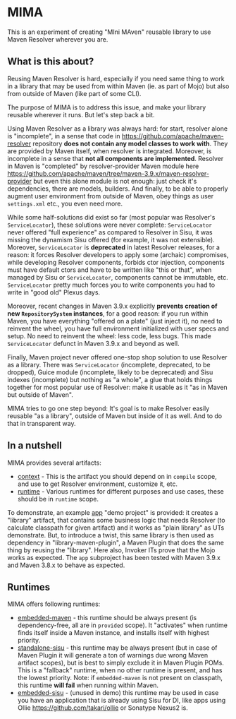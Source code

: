 # MIMA

This is an experiment of creating "MIni MAven" reusable library to use Maven Resolver wherever you are.

## What is this about?

Reusing Maven Resolver is hard, especially if you need same thing to work in a library that may be used
from within Maven (ie. as part of Mojo) but also from outside of Maven (like part of some CLI).

The purpose of MIMA is to address this issue, and make your library reusable wherever it runs. But let's step
back a bit.

Using Maven Resolver as a library was always hard: for start, resolver alone is "incomplete", in a sense that
code in https://github.com/apache/maven-resolver repository **does not contain any model classes to work
with**. They are provided by Maven itself, when resolver is integrated. Moreover, is incomplete in a sense
that **not all components are implemented**. Resolver in Maven is "completed" by resolver-provider Maven
module here https://github.com/apache/maven/tree/maven-3.9.x/maven-resolver-provider but even this alone module
is not enough: just check it's dependencies, there are models, builders. And finally, to be able to properly
augment user environment from outside of Maven, obey things as user `settings.xml` etc., you even need more.

While some half-solutions did exist so far (most popular was Resolver's `ServiceLocator`), these solutions were 
never complete: `ServiceLocator` never offered "full experience" as compared to Resolver in Sisu, it was missing
the dynamism Sisu offered (for example, it was not extensible). Moreover, `ServiceLocator` is **deprecated** in
latest Resolver releases, for a reason: it forces Resolver developers to apply some (archaic) compromises, while
developing Resolver components, forbids ctor injection, components must have default ctors and have to be 
written like "this or that", when managed by Sisu or `ServiceLocator`, components cannot be immutable, etc. 
`ServiceLocator` pretty much forces you to write components you had to write in "good old" Plexus days.

Moreover, recent changes in Maven 3.9.x explicitly **prevents creation of new `RepositorySystem` instances**, for 
a good reason: if you run within Maven, you have everything "offered on a plate" (just inject it), no need to 
reinvent the wheel, you have full environment initialized with user specs and setup. No need to reinvent the wheel: 
less code, less bugs. This made `ServiceLocator` defunct in Maven 3.9.x and beyond as well.

Finally, Maven project never offered one-stop shop solution to use Resolver as a library. There was `ServiceLocator`
(incomplete, deprecated, to be dropped), Guice module (incomplete, likely to be deprecated) and Sisu indexes (incomplete)
but nothing as "a whole", a glue that holds things together for most popular use of Resolver: make it usable as 
it "as in Maven but outside of Maven".

MIMA tries to go one step beyond: It's goal is to make Resolver easily reusable "as a library", outside of Maven
but inside of it as well. And to do that in transparent way.

## In a nutshell

MIMA provides several artifacts:

* [context](context/) - This is the artifact you should depend on in `compile` scope, and use to get Resolver 
  environment, customize it, etc.
* [runtime](runtime/) - Various runtimes for different purposes and use cases, these should be in `runtime` scope.

To demonstrate, an example [app](app/) "demo project" is provided: it creates a "library" artifact, that contains
some business logic that needs Resolver (to calculate classpath for given artifact) and it works as "plain library"
as UTs demonstrate. But, to introduce a twist, this same library is then used as dependency in "library-maven-plugin",
a Maven Plugin that does the same thing by reusing the "library". Here also, Invoker ITs prove that the Mojo works
as expected. The `app` subproject has been tested with Maven 3.9.x and Maven 3.8.x to behave as expected.

## Runtimes

MIMA offers following runtimes:
* [embedded-maven](runtime/embedded-maven) - this runtime should be always present (is dependency-free, all are in 
  `provided` scope). It "activates" when runtime finds itself inside a Maven instance, and installs itself with
  highest priority.
* [standalone-sisu](runtime/standalone-sisu) - this runtime may be always present (but in case of Maven Plugin it will 
  generate a ton of warnings due wrong Maven artifact scopes), but is best to simply exclude it in Maven Plugin POMs.
  This is a "fallback" runtime, when no other runtime is present, and has the lowest priority. Note: if `embedded-maven`
  is not present on classpath, this runtime **will fail** when running within Maven.
* [embedded-sisu](runtime/embedded-sisu) - (unused in demo) this runtime may be used in case you have an application
  that is already using Sisu for DI, like apps using Ollie https://github.com/takari/ollie or Sonatype Nexus2 is.

